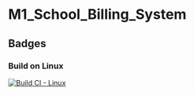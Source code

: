 # M1_School_Billing_System

## Badges
### Build on Linux
[![Build CI - Linux](https://github.com/dhivyashree2481/M1_School_Billing_System/actions/workflows/c-cpp.yml/badge.svg)](https://github.com/dhivyashree2481/M1_School_Billing_System/actions/workflows/c-cpp.yml)
